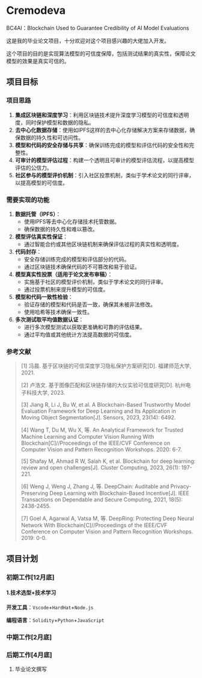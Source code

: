 # Cremodeva
BC4AI：Blockchain Used to Guarantee Credibility of AI Model Evaluations

这是我的毕业论文项目，十分欢迎对这个项目感兴趣的大佬加入开发。

这个项目的目的是实现算法模型的可信度保障，包括测试结果的真实性，保障论文模型的效果是真实可信的。

## 项目目标

### 项目思路

1. **集成区块链和深度学习**：利用区块链技术提升深度学习模型的可信度和透明度，同时保护模型和数据的隐私。
2. **去中心化数据存储**：使用如IPFS这样的去中心化存储解决方案来存储数据，确保数据的持久性和可访问性。
3. **模型和代码的安全存储与共享**：确保训练完成的模型和评估代码的安全性和完整性。
4. **可审计的模型评估过程**：构建一个透明且可审计的模型评估流程，以提高模型评估的公信力。
5. **社区参与的模型评价机制**：引入社区投票机制，类似于学术论文的同行评审，以提高模型的可信度。

### 需要实现的功能

1. **数据托管（IPFS）**：
   - 使用IPFS等去中心化存储技术托管数据。
   - 确保数据的持久性和难以篡改。
2. **模型评估真实性保证**：
   - 通过智能合约或其他区块链机制来确保评估过程的真实性和透明度。
3. **代码封存**：
   - 安全存储训练完成的模型和评估部分的代码。
   - 通过区块链技术确保代码的不可篡改和易于验证。
4. **模型真实性投票（适用于论文发布审稿）**：
   - 实施基于社区的模型评价机制，类似于学术论文的同行评审。
   - 通过投票机制来提升模型的可信度。
5. **模型和代码一致性检验**：
   - 验证存储的模型和代码是否一致，确保其未被非法修改。
   - 使用哈希等技术确保一致性。
6. **多次测试取平均值数据认证**：
   - 进行多次模型测试以获取更准确和可靠的评估结果。
   - 通过平均值或其他统计方法提高数据的可信度。

### 参考文献

> [1] 冯晨. 基于区块链的可信深度学习隐私保护方案研究[D]. 福建师范大学, 2021.
>
> [2] 卢浩文. 基于图像匹配和区块链存储的大仪实验可信度研究[D]. 杭州电子科技大学, 2023.
>
> [3] Jiang R, Li J, Bu W, et al. A Blockchain-Based Trustworthy Model Evaluation Framework for Deep Learning and Its Application in Moving Object Segmentation[J]. Sensors, 2023, 23(14): 6492.
>
> [4] Wang T, Du M, Wu X, 等. An Analytical Framework for Trusted Machine Learning and Computer Vision Running With Blockchain[C]//Proceedings of the IEEE/CVF Conference on Computer Vision and Pattern Recognition Workshops. 2020: 6-7.
>
> [5] Shafay M, Ahmad R W, Salah K, et al. Blockchain for deep learning: review and open challenges[J]. Cluster Computing, 2023, 26(1): 197-221.
>
> [6] Weng J, Weng J, Zhang J, 等. DeepChain: Auditable and Privacy-Preserving Deep Learning with Blockchain-Based Incentive[J]. IEEE Transactions on Dependable and Secure Computing, 2021, 18(5): 2438-2455.
>
> [7] Goel A, Agarwal A, Vatsa M, 等. DeepRing: Protecting Deep Neural Network With Blockchain[C]//Proceedings of the IEEE/CVF Conference on Computer Vision and Pattern Recognition Workshops. 2019: 0-0.

## 项目计划

### 初期工作[12月底]

#### 1.技术选型+技术学习

**开发工具**：`Vscode`+`HardHat`+`Node.js`

**编程语言**：`Solidity`+`Python`+`JavaScript`



### 中期工作[2月底]



### 后期工作[4月底]

1. 毕业论文撰写
